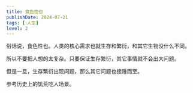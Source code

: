 ```yaml
---
title: 食色性也
publishDate: 2024-07-21
tags: [💧人生]
level: 2
---
```


俗话说，食色性也。人类的核心需求也就生存和繁衍，和其它生物没什么不同。

所以不要把人想的太复杂。只要保证生存繁衍，其它事情就不会出大问题。

但是一旦，生存繁衍出现问题，那么其它问题也接踵而至。

参考历史上的饥荒吃人场景。
